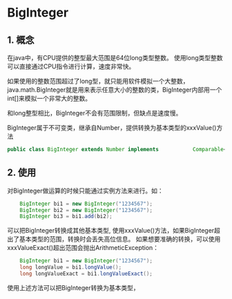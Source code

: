 # BigInteger

## 1. 概念
在java中，有CPU提供的整型最大范围是64位long类型整数。
使用long类型整数可以直接通过CPU指令进行计算，速度非常快。

如果使用的整数范围超过了long型，就只能用软件模拟一个大整数，java.math.BigInteger就是用来表示任意大小的整数的类，BigInteger内部用一个int[]来模拟一个非常大的整数。

和long整型相比，BigInteger不会有范围限制，但缺点是速度慢。

BigInteger属于不可变类，继承自Number，提供转换为基本类型的xxxValue()方法
```java
public class BigInteger extends Number implements           Comparable<BigInteger>
```
## 2. 使用
对BigInteger做运算的时候只能通过实例方法来进行。如：
```java
    BigInteger bi1 = new BigInteger("1234567");
    BigInteger bi2 = new BigInteger("1234567");
    BigInteger bi3 = bi1.add(bi2);
```
可以把BigInteger转换成其他基本类型, 使用xxxValue()方法，如果BigInteger超出了基本类型的范围，转换时会丢失高位信息。
如果想要准确的转换，可以使用xxxValueExact()超出范围会抛出ArithmeticException：
```java
    BigInteger bi1 = new BigInteger("1234567");
    long longValue = bi1.longValue();
    long longValueExact = bi1.longValueExact();
```
使用上述方法可以把BigInteger转换为基本类型，